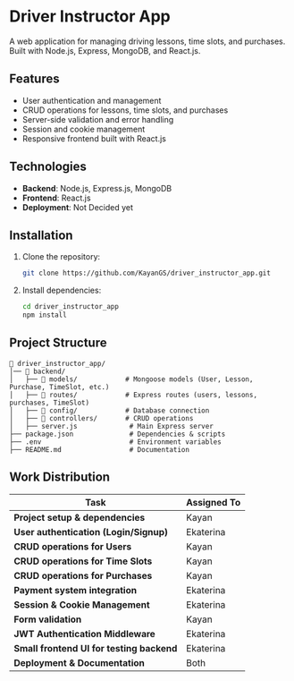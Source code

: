 # Driver Instructor App

A web application for managing driving lessons, time slots, and purchases. Built with Node.js, Express, MongoDB, and React.js.

## Features
- User authentication and management
- CRUD operations for lessons, time slots, and purchases
- Server-side validation and error handling
- Session and cookie management
- Responsive frontend built with React.js

## Technologies
- **Backend**: Node.js, Express.js, MongoDB
- **Frontend**: React.js
- **Deployment**: Not Decided yet

## Installation
1. Clone the repository:
   ```bash
   git clone https://github.com/KayanGS/driver_instructor_app.git
   ```
2. Install dependencies:
   ```bash
   cd driver_instructor_app
   npm install
   ```

## Project Structure
```
📂 driver_instructor_app/
│── 📂 backend/
│   ├── 📂 models/            # Mongoose models (User, Lesson, Purchase, TimeSlot, etc.)
│   ├── 📂 routes/            # Express routes (users, lessons, purchases, TimeSlot)
│   ├── 📂 config/            # Database connection
│   ├── 📂 controllers/       # CRUD operations
│   ├── server.js             # Main Express server
├── package.json              # Dependencies & scripts    
├── .env                      # Environment variables
├── README.md                 # Documentation
```

## Work Distribution
| Task                                      | Assigned To |
|-------------------------------------------|-------------|
| **Project setup & dependencies**          | Kayan       |
| **User authentication (Login/Signup)**    | Ekaterina   |
| **CRUD operations for Users**             | Kayan       |
| **CRUD operations for Time Slots**        | Kayan       |
| **CRUD operations for Purchases**         | Kayan       |
| **Payment system integration**            | Ekaterina   |
| **Session & Cookie Management**           | Ekaterina   |
| **Form validation**                       | Kayan       |
| **JWT Authentication Middleware**         | Ekaterina   |
| **Small frontend UI for testing backend** | Ekaterina   |
| **Deployment & Documentation**            | Both        |

